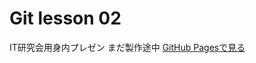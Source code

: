 # Git lesson 02
IT研究会用身内プレゼン
まだ製作途中
[GitHub Pagesで見る](http://unasuke.github.io/git-lesson-02/index.html)
